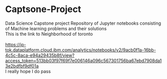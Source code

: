 # Captsone-Project
 Data Science Capstone project
 Repository of Jupyter notebooks consisting of Machine learning problems and their solutions
<br>
This is the link to Neighborhood of toronto
<br>
<br>
https://jp-tok.dataplatform.cloud.ibm.com/analytics/notebooks/v2/9acb0f1a-16bb-4c5c-8aca-e94a29435b8f/view?access_token=513bb03f97f69f7e006146a096c567301756ba67ebd7908da13e2bdfbf9df01a
<br>
I really hope I do pass 
